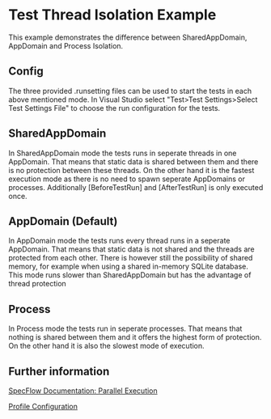 ﻿# Test Thread Isolation Example

This example demonstrates the difference between SharedAppDomain, AppDomain and
Process Isolation.

## Config

The three provided .runsetting files can be used to start the tests in each above
mentioned mode. In Visual Studio select "Test>Test Settings>Select Test Settings File"
to choose the run configuration for the tests.

## SharedAppDomain

In SharedAppDomain mode the tests runs in seperate threads in one AppDomain.
That means that static data is shared between them and there is no protection between these threads.
On the other hand it is the fastest execution mode as there is
no need to spawn seperate AppDomains or processes. Additionally [BeforeTestRun] and
[AfterTestRun] is only executed once.

## AppDomain (Default)

In AppDomain mode the tests runs every thread runs in a seperate AppDomain.
That means that static data is not shared and the threads are protected from each other.
There is however still the possibility of shared memory, for example when using a
shared in-memory SQLite database. This mode runs slower than SharedAppDomain but
has the advantage of thread protection

## Process

In Process mode the tests run in seperate processes. That means that nothing is shared
between them and it offers the highest form of protection. On the other hand it is
also the slowest mode of execution.

## Further information

[SpecFlow Documentation: Parallel Execution](https://specflow.org/documentation/Parallel-Execution/)

[Profile Configuration](https://specflow.org/plus/documentation/SpecFlowPlus-Runner-Profiles/#Environment)
